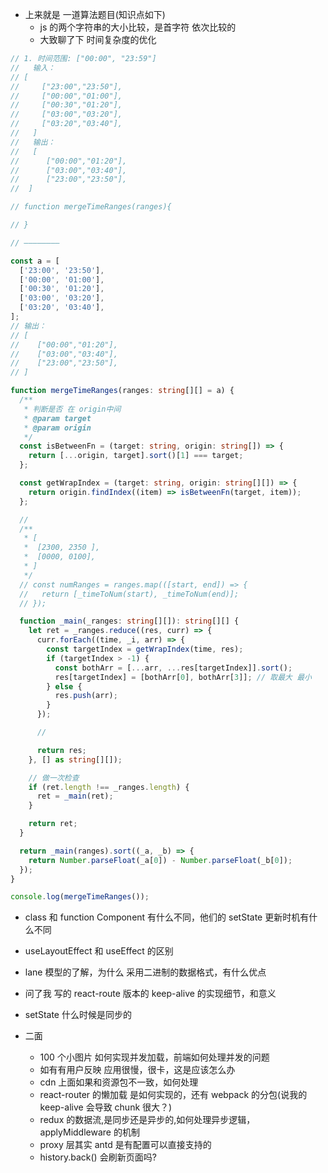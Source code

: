 - 上来就是 一道算法题目(知识点如下)
  - js 的两个字符串的大小比较，是首字符 依次比较的
  - 大致聊了下 时间复杂度的优化

```ts
// 1. 时间范围: ["00:00", "23:59"]
//   输入：
// [
//     ["23:00","23:50"],
//     ["00:00","01:00"],
//     ["00:30","01:20"],
//     ["03:00","03:20"],
//     ["03:20","03:40"],
//   ]
//   输出：
//   [
//      ["00:00","01:20"],
//      ["03:00","03:40"],
//      ["23:00","23:50"],
//  ]

// function mergeTimeRanges(ranges){

// }

// ————————

const a = [
  ['23:00', '23:50'],
  ['00:00', '01:00'],
  ['00:30', '01:20'],
  ['03:00', '03:20'],
  ['03:20', '03:40'],
];
// 输出：
// [
//    ["00:00","01:20"],
//    ["03:00","03:40"],
//    ["23:00","23:50"],
// ]

function mergeTimeRanges(ranges: string[][] = a) {
  /**
   * 判断是否 在 origin中间
   * @param target
   * @param origin
   */
  const isBetweenFn = (target: string, origin: string[]) => {
    return [...origin, target].sort()[1] === target;
  };

  const getWrapIndex = (target: string, origin: string[][]) => {
    return origin.findIndex((item) => isBetweenFn(target, item));
  };

  //
  /**
   * [
   *  [2300, 2350 ],
   *  [0000, 0100],
   * ]
   */
  // const numRanges = ranges.map(([start, end]) => {
  //   return [_timeToNum(start), _timeToNum(end)];
  // });

  function _main(_ranges: string[][]): string[][] {
    let ret = _ranges.reduce((res, curr) => {
      curr.forEach((time, _i, arr) => {
        const targetIndex = getWrapIndex(time, res);
        if (targetIndex > -1) {
          const bothArr = [...arr, ...res[targetIndex]].sort();
          res[targetIndex] = [bothArr[0], bothArr[3]]; // 取最大 最小
        } else {
          res.push(arr);
        }
      });

      //

      return res;
    }, [] as string[][]);

    // 做一次检查
    if (ret.length !== _ranges.length) {
      ret = _main(ret);
    }

    return ret;
  }

  return _main(ranges).sort((_a, _b) => {
    return Number.parseFloat(_a[0]) - Number.parseFloat(_b[0]);
  });
}

console.log(mergeTimeRanges());
```

- class 和 function Component 有什么不同，他们的 setState 更新时机有什么不同
- useLayoutEffect 和 useEffect 的区别
- lane 模型的了解，为什么 采用二进制的数据格式，有什么优点
- 问了我 写的 react-route 版本的 keep-alive 的实现细节，和意义
- setState 什么时候是同步的

- 二面
  - 100 个小图片 如何实现并发加载，前端如何处理并发的问题
  - 如有有用户反映 应用很慢，很卡，这是应该怎么办
  - cdn 上面如果和资源包不一致，如何处理
  - react-router 的懒加载 是如何实现的，还有 webpack 的分包(说我的 keep-alive 会导致 chunk 很大？)
  - redux 的数据流,是同步还是异步的,如何处理异步逻辑，applyMiddleware 的机制
  - proxy 层其实 antd 是有配置可以直接支持的
  - history.back() 会刷新页面吗?
